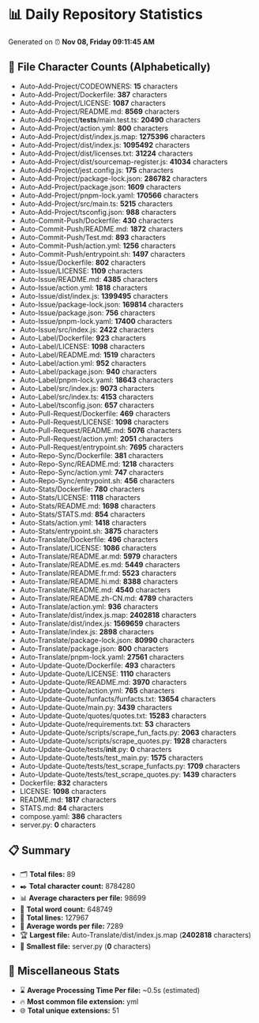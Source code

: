 # 📊 Daily Repository Statistics
Generated on ⏰ **Nov 08, Friday 09:11:45 AM**

## 📂 File Character Counts (Alphabetically)
- Auto-Add-Project/CODEOWNERS: **15** characters
- Auto-Add-Project/Dockerfile: **387** characters
- Auto-Add-Project/LICENSE: **1087** characters
- Auto-Add-Project/README.md: **8569** characters
- Auto-Add-Project/__tests__/main.test.ts: **20490** characters
- Auto-Add-Project/action.yml: **800** characters
- Auto-Add-Project/dist/index.js.map: **1275396** characters
- Auto-Add-Project/dist/index.js: **1095492** characters
- Auto-Add-Project/dist/licenses.txt: **31224** characters
- Auto-Add-Project/dist/sourcemap-register.js: **41034** characters
- Auto-Add-Project/jest.config.js: **175** characters
- Auto-Add-Project/package-lock.json: **286782** characters
- Auto-Add-Project/package.json: **1609** characters
- Auto-Add-Project/pnpm-lock.yaml: **170566** characters
- Auto-Add-Project/src/main.ts: **5215** characters
- Auto-Add-Project/tsconfig.json: **988** characters
- Auto-Commit-Push/Dockerfile: **430** characters
- Auto-Commit-Push/README.md: **1872** characters
- Auto-Commit-Push/Test.md: **893** characters
- Auto-Commit-Push/action.yml: **1256** characters
- Auto-Commit-Push/entrypoint.sh: **1497** characters
- Auto-Issue/Dockerfile: **802** characters
- Auto-Issue/LICENSE: **1109** characters
- Auto-Issue/README.md: **4385** characters
- Auto-Issue/action.yml: **1818** characters
- Auto-Issue/dist/index.js: **1399495** characters
- Auto-Issue/package-lock.json: **169814** characters
- Auto-Issue/package.json: **756** characters
- Auto-Issue/pnpm-lock.yaml: **17400** characters
- Auto-Issue/src/index.js: **2422** characters
- Auto-Label/Dockerfile: **923** characters
- Auto-Label/LICENSE: **1098** characters
- Auto-Label/README.md: **1519** characters
- Auto-Label/action.yml: **952** characters
- Auto-Label/package.json: **940** characters
- Auto-Label/pnpm-lock.yaml: **18643** characters
- Auto-Label/src/index.js: **9073** characters
- Auto-Label/src/index.ts: **4153** characters
- Auto-Label/tsconfig.json: **657** characters
- Auto-Pull-Request/Dockerfile: **469** characters
- Auto-Pull-Request/LICENSE: **1098** characters
- Auto-Pull-Request/README.md: **5076** characters
- Auto-Pull-Request/action.yml: **2051** characters
- Auto-Pull-Request/entrypoint.sh: **7695** characters
- Auto-Repo-Sync/Dockerfile: **381** characters
- Auto-Repo-Sync/README.md: **1218** characters
- Auto-Repo-Sync/action.yml: **747** characters
- Auto-Repo-Sync/entrypoint.sh: **456** characters
- Auto-Stats/Dockerfile: **780** characters
- Auto-Stats/LICENSE: **1118** characters
- Auto-Stats/README.md: **1698** characters
- Auto-Stats/STATS.md: **854** characters
- Auto-Stats/action.yml: **1418** characters
- Auto-Stats/entrypoint.sh: **3875** characters
- Auto-Translate/Dockerfile: **496** characters
- Auto-Translate/LICENSE: **1086** characters
- Auto-Translate/README.ar.md: **5979** characters
- Auto-Translate/README.es.md: **5449** characters
- Auto-Translate/README.fr.md: **5523** characters
- Auto-Translate/README.hi.md: **8388** characters
- Auto-Translate/README.md: **4540** characters
- Auto-Translate/README.zh-CN.md: **4789** characters
- Auto-Translate/action.yml: **936** characters
- Auto-Translate/dist/index.js.map: **2402818** characters
- Auto-Translate/dist/index.js: **1569659** characters
- Auto-Translate/index.js: **2898** characters
- Auto-Translate/package-lock.json: **80990** characters
- Auto-Translate/package.json: **800** characters
- Auto-Translate/pnpm-lock.yaml: **27561** characters
- Auto-Update-Quote/Dockerfile: **493** characters
- Auto-Update-Quote/LICENSE: **1110** characters
- Auto-Update-Quote/README.md: **3970** characters
- Auto-Update-Quote/action.yml: **765** characters
- Auto-Update-Quote/funfacts/funfacts.txt: **13654** characters
- Auto-Update-Quote/main.py: **3439** characters
- Auto-Update-Quote/quotes/quotes.txt: **15283** characters
- Auto-Update-Quote/requirements.txt: **53** characters
- Auto-Update-Quote/scripts/scrape_fun_facts.py: **2063** characters
- Auto-Update-Quote/scripts/scrape_quotes.py: **1928** characters
- Auto-Update-Quote/tests/__init__.py: **0** characters
- Auto-Update-Quote/tests/test_main.py: **1575** characters
- Auto-Update-Quote/tests/test_scrape_funfacts.py: **1709** characters
- Auto-Update-Quote/tests/test_scrape_quotes.py: **1439** characters
- Dockerfile: **832** characters
- LICENSE: **1098** characters
- README.md: **1817** characters
- STATS.md: **84** characters
- compose.yaml: **386** characters
- server.py: **0** characters

## 📋 Summary
- 🗂️ **Total files:** 89
- ✒️ **Total character count:** 8784280
- 📊 **Average characters per file:** 98699
- 📝 **Total word count:** 648749
- 🧾 **Total lines:** 127967
- 📐 **Average words per file:** 7289
- 🏆 **Largest file:** Auto-Translate/dist/index.js.map (**2402818** characters)
- 🥉 **Smallest file:** server.py (**0** characters)

## 🌟 Miscellaneous Stats
- ⌛ **Average Processing Time Per file:** ~0.5s (estimated)
- 🔥 **Most common file extension:** yml
- 🌐 **Total unique extensions:** 51
